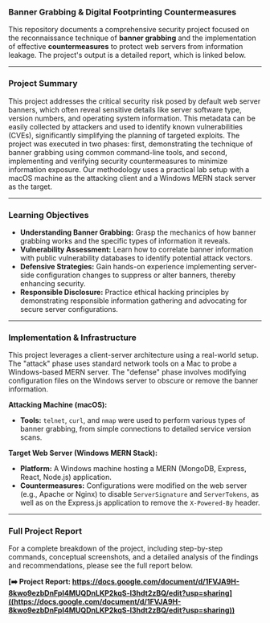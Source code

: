 ### Banner Grabbing & Digital Footprinting Countermeasures

This repository documents a comprehensive security project focused on the reconnaissance technique of **banner grabbing** and the implementation of effective **countermeasures** to protect web servers from information leakage. The project's output is a detailed report, which is linked below.

***

### Project Summary

This project addresses the critical security risk posed by default web server banners, which often reveal sensitive details like server software type, version numbers, and operating system information. This metadata can be easily collected by attackers and used to identify known vulnerabilities (CVEs), significantly simplifying the planning of targeted exploits. The project was executed in two phases: first, demonstrating the technique of banner grabbing using common command-line tools, and second, implementing and verifying security countermeasures to minimize information exposure. Our methodology uses a practical lab setup with a macOS machine as the attacking client and a Windows MERN stack server as the target.

***

### Learning Objectives

* **Understanding Banner Grabbing:** Grasp the mechanics of how banner grabbing works and the specific types of information it reveals.
* **Vulnerability Assessment:** Learn how to correlate banner information with public vulnerability databases to identify potential attack vectors.
* **Defensive Strategies:** Gain hands-on experience implementing server-side configuration changes to suppress or alter banners, thereby enhancing security.
* **Responsible Disclosure:** Practice ethical hacking principles by demonstrating responsible information gathering and advocating for secure server configurations.

***

### Implementation & Infrastructure

This project leverages a client-server architecture using a real-world setup. The "attack" phase uses standard network tools on a Mac to probe a Windows-based MERN server. The "defense" phase involves modifying configuration files on the Windows server to obscure or remove the banner information.

**Attacking Machine (macOS):**
* **Tools:** `telnet`, `curl`, and `nmap` were used to perform various types of banner grabbing, from simple connections to detailed service version scans.

**Target Web Server (Windows MERN Stack):**
* **Platform:** A Windows machine hosting a MERN (MongoDB, Express, React, Node.js) application.
* **Countermeasures:** Configurations were modified on the web server (e.g., Apache or Nginx) to disable `ServerSignature` and `ServerTokens`, as well as on the Express.js application to remove the `X-Powered-By` header.

***

###  Full Project Report

For a complete breakdown of the project, including step-by-step commands, conceptual screenshots, and a detailed analysis of the findings and recommendations, please see the full report below.

**[➡️ Project Report: https://docs.google.com/document/d/1FVJA9H-8kwo9ezbDnFpI4MUQDnLKP2kqS-l3hdt2zBQ/edit?usp=sharing]((https://docs.google.com/document/d/1FVJA9H-8kwo9ezbDnFpI4MUQDnLKP2kqS-l3hdt2zBQ/edit?usp=sharing))**
